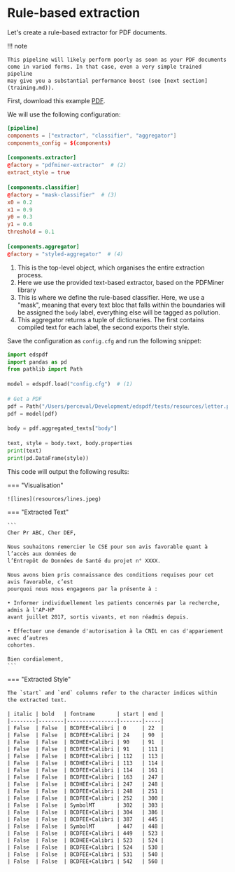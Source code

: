 # Rule-based extraction

Let's create a rule-based extractor for PDF documents.

!!! note

    This pipeline will likely perform poorly as soon as your PDF documents
    come in varied forms. In that case, even a very simple trained pipeline
    may give you a substantial performance boost (see [next section](training.md)).

First, download this example [PDF](https://github.com/aphp/edspdf/raw/master/tests/resources/letter.pdf).

We will use the following configuration:

```toml title="config.cfg"
[pipeline]
components = ["extractor", "classifier", "aggregator"]
components_config = ${components}

[components.extractor]
@factory = "pdfminer-extractor"  # (2)
extract_style = true

[components.classifier]
@factory = "mask-classifier"  # (3)
x0 = 0.2
x1 = 0.9
y0 = 0.3
y1 = 0.6
threshold = 0.1

[components.aggregator]
@factory = "styled-aggregator"  # (4)
```

1. This is the top-level object, which organises the entire extraction process.
2. Here we use the provided text-based extractor, based on the PDFMiner library
3. This is where we define the rule-based classifier. Here, we use a "mask",
   meaning that every text bloc that falls within the boundaries will be assigned
   the `body` label, everything else will be tagged as pollution.
4. This aggregator returns a tuple of dictionaries. The first contains compiled text for each
   label, the second exports their style.

Save the configuration as `config.cfg` and run the following snippet:

```python
import edspdf
import pandas as pd
from pathlib import Path

model = edspdf.load("config.cfg")  # (1)

# Get a PDF
pdf = Path("/Users/perceval/Development/edspdf/tests/resources/letter.pdf").read_bytes()
pdf = model(pdf)

body = pdf.aggregated_texts["body"]

text, style = body.text, body.properties
print(text)
print(pd.DataFrame(style))
```

This code will output the following results:

=== "Visualisation"

    ![lines](resources/lines.jpeg)

=== "Extracted Text"

    ```
    Cher Pr ABC, Cher DEF,

    Nous souhaitons remercier le CSE pour son avis favorable quant à l’accès aux données de
    l’Entrepôt de Données de Santé du projet n° XXXX.

    Nous avons bien pris connaissance des conditions requises pour cet avis favorable, c’est
    pourquoi nous nous engageons par la présente à :

    • Informer individuellement les patients concernés par la recherche, admis à l'AP-HP
    avant juillet 2017, sortis vivants, et non réadmis depuis.

    • Effectuer une demande d'autorisation à la CNIL en cas d'appariement avec d’autres
    cohortes.

    Bien cordialement,
    ```

=== "Extracted Style"

    The `start` and `end` columns refer to the character indices within the extracted text.

    | italic | bold   | fontname       | start | end |
    |--------|--------|----------------|-------|-----|
    | False  | False  | BCDFEE+Calibri | 0     | 22  |
    | False  | False  | BCDFEE+Calibri | 24    | 90  |
    | False  | False  | BCDHEE+Calibri | 90    | 91  |
    | False  | False  | BCDFEE+Calibri | 91    | 111 |
    | False  | False  | BCDFEE+Calibri | 112   | 113 |
    | False  | False  | BCDHEE+Calibri | 113   | 114 |
    | False  | False  | BCDFEE+Calibri | 114   | 161 |
    | False  | False  | BCDFEE+Calibri | 163   | 247 |
    | False  | False  | BCDHEE+Calibri | 247   | 248 |
    | False  | False  | BCDFEE+Calibri | 248   | 251 |
    | False  | False  | BCDFEE+Calibri | 252   | 300 |
    | False  | False  | SymbolMT       | 302   | 303 |
    | False  | False  | BCDFEE+Calibri | 304   | 386 |
    | False  | False  | BCDFEE+Calibri | 387   | 445 |
    | False  | False  | SymbolMT       | 447   | 448 |
    | False  | False  | BCDFEE+Calibri | 449   | 523 |
    | False  | False  | BCDHEE+Calibri | 523   | 524 |
    | False  | False  | BCDFEE+Calibri | 524   | 530 |
    | False  | False  | BCDFEE+Calibri | 531   | 540 |
    | False  | False  | BCDFEE+Calibri | 542   | 560 |
